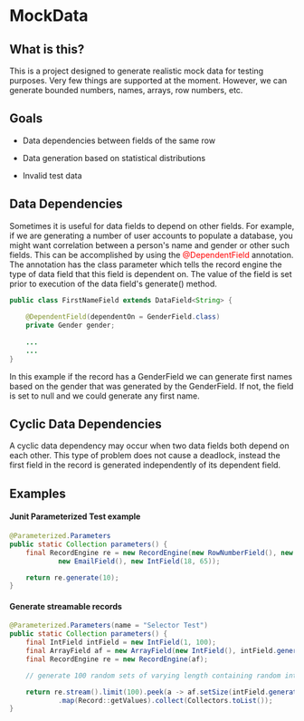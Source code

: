 # MockData

## What is this?

This is a project designed to generate realistic mock data for
testing purposes. Very few things are supported at the moment.
However, we can generate bounded numbers, names, arrays, row numbers,
etc.

## Goals

- Data dependencies between fields of the same row

- Data generation based on statistical distributions

- Invalid test data


## Data Dependencies

Sometimes it is useful for data fields to depend on other fields. For example,
if we are generating a number of user accounts to populate a database, you might
want correlation between a person's name and gender or other such fields.
This can be accomplished by using the <font color="red">@DependentField</font> annotation.
The annotation has the class parameter which tells the record engine the type of data
field that this field is dependent on. The value of the field is set prior to execution
of the data field's generate() method.

```java
public class FirstNameField extends DataField<String> {
    
    @DependentField(dependentOn = GenderField.class)
    private Gender gender;
    
    ...
    ...
}
```

In this example if the record has a GenderField we can generate first names based
on the gender that was generated by the GenderField. If not, the field is set to null
and we could generate any first name.

## Cyclic Data Dependencies

A cyclic data dependency may occur when two data fields both depend on each other.
This type of problem does not cause a deadlock, instead the first field in the record
is generated independently of its dependent field.


## Examples

#### Junit Parameterized Test example

```java
@Parameterized.Parameters
public static Collection parameters() {
    final RecordEngine re = new RecordEngine(new RowNumberField(), new FirstNameField(), new LastNameField(),
            new EmailField(), new IntField(18, 65));

    return re.generate(10);
}
```

#### Generate streamable records

```java
@Parameterized.Parameters(name = "Selector Test")
public static Collection parameters() {
    final IntField intField = new IntField(1, 100);
    final ArrayField af = new ArrayField(new IntField(), intField.generate());
    final RecordEngine re = new RecordEngine(af);

    // generate 100 random sets of varying length containing random integers

    return re.stream().limit(100).peek(a -> af.setSize(intField.generate()))
            .map(Record::getValues).collect(Collectors.toList());
}
```
